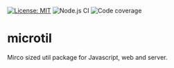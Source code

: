 [![License: MIT](https://img.shields.io/badge/License-MIT-green.svg)](https://opensource.org/licenses/MIT)
![Node.js CI](https://github.com/mmagyar/microtil/workflows/Node.js%20CI/badge.svg?branch=master)
![Code coverage](https://img.shields.io/codecov/c/github/mmagyar/microtil)

# microtil
Mirco sized util package for Javascript, web and server.
